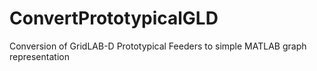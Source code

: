 # ConvertPrototypicalGLD
Conversion of GridLAB-D Prototypical Feeders to simple MATLAB graph representation
